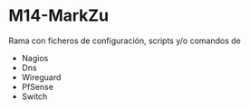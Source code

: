 # M14-MarkZu
Rama con ficheros de configuración, scripts y/o comandos de 

* Nagios
* Dns
* Wireguard
* PfSense 
* Switch
